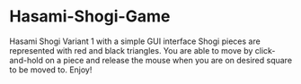 # Hasami-Shogi-Game
Hasami Shogi Variant 1 with a simple GUI interface
Shogi pieces are represented with red and black triangles. You are able to move by click-and-hold on a piece and release the mouse when you are on desired square to be moved to. Enjoy!

